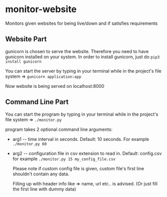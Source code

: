# monitor-website
Monitors given websites for being live/down and if satisfies requirements


## Website Part
gunicorn is chosen to serve the website. Therefore you need to have gunicorn installed on your system.
In order to install gunicorn, just do `pip3 install gunicorn`


You can start the server by typing in your terminal while in the project's file system => `gunicorn application:app`


Now website is being served on localhost:8000

## Command Line Part
You can start the program by typing in your terminal while in the project's file system => `./monitor.py`


program takes 2 optional command line arguments:


* arg1 -- time interval in seconds. Default: 10 seconds. For example `./monitor.py 60`
* arg2 -- configuration file in csv extension to read in. Default: config.csv for example `./monitor.py 15 my_config_file.csv`

  Please note if custom config file is given, custom file's first line shouldn't contain any data. 
  
  
  Filling up with header info like => name, url etc.. is advised.
  (Or just fill the first line with dummy data)
